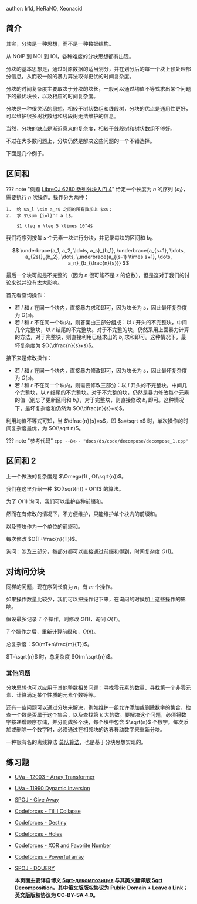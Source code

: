author: Ir1d, HeRaNO, Xeonacid

## 简介

其实，分块是一种思想，而不是一种数据结构。

从 NOIP 到 NOI 到 IOI，各种难度的分块思想都有出现。

分块的基本思想是，通过对原数据的适当划分，并在划分后的每一个块上预处理部分信息，从而较一般的暴力算法取得更优的时间复杂度。

分块的时间复杂度主要取决于分块的块长，一般可以通过均值不等式求出某个问题下的最优块长，以及相应的时间复杂度。

分块是一种很灵活的思想，相较于树状数组和线段树，分块的优点是通用性更好，可以维护很多树状数组和线段树无法维护的信息。

当然，分块的缺点是渐近意义的复杂度，相较于线段树和树状数组不够好。

不过在大多数问题上，分块仍然是解决这些问题的一个不错选择。

下面是几个例子。

## 区间和

??? note "例题 [LibreOJ 6280 数列分块入门 4](https://loj.ac/problem/6280)"
    给定一个长度为 $n$ 的序列 $\{a_i\}$，需要执行 $n$ 次操作。操作分为两种：
    
    1.  给 $a_l \sim a_r$ 之间的所有数加上 $x$；
    2.  求 $\sum_{i=l}^r a_i$。
    
        $1 \leq n \leq 5 \times 10^4$

我们将序列按每 $s$ 个元素一块进行分块，并记录每块的区间和 $b_i$。

$$
\underbrace{a_1, a_2, \ldots, a_s}_{b_1}, \underbrace{a_{s+1}, \ldots, a_{2s}}_{b_2}, \dots, \underbrace{a_{(s-1) \times s+1}, \dots, a_n}_{b_{\frac{n}{s}}}
$$

最后一个块可能是不完整的（因为 $n$ 很可能不是 $s$ 的倍数），但是这对于我们的讨论来说并没有太大影响。

首先看查询操作：

-   若 $l$ 和 $r$ 在同一个块内，直接暴力求和即可，因为块长为 $s$，因此最坏复杂度为 $O(s)$。
-   若 $l$ 和 $r$ 不在同一个块内，则答案由三部分组成：以 $l$ 开头的不完整块，中间几个完整块，以 $r$ 结尾的不完整块。对于不完整的块，仍然采用上面暴力计算的方法，对于完整块，则直接利用已经求出的 $b_i$ 求和即可。这种情况下，最坏复杂度为 $O(\dfrac{n}{s}+s)$。

接下来是修改操作：

-   若 $l$ 和 $r$ 在同一个块内，直接暴力修改即可，因为块长为 $s$，因此最坏复杂度为 $O(s)$。
-   若 $l$ 和 $r$ 不在同一个块内，则需要修改三部分：以 $l$ 开头的不完整块，中间几个完整块，以 $r$ 结尾的不完整块。对于不完整的块，仍然是暴力修改每个元素的值（别忘了更新区间和 $b_i$），对于完整块，则直接修改 $b_i$ 即可。这种情况下，最坏复杂度和仍然为 $O(\dfrac{n}{s}+s)$。

利用均值不等式可知，当 $\dfrac{n}{s}=s$，即 $s=\sqrt n$ 时，单次操作的时间复杂度最优，为 $O(\sqrt n)$。

??? note "参考代码"
    ```cpp
    --8<-- "docs/ds/code/decompose/decompose_1.cpp"
    ```

## 区间和 2

上一个做法的复杂度是 $\Omega(1) , O(\sqrt{n})$。

我们在这里介绍一种 $O(\sqrt{n}) - O(1)$ 的算法。

为了 $O(1)$ 询问，我们可以维护各种前缀和。

然而在有修改的情况下，不方便维护，只能维护单个块内的前缀和。

以及整块作为一个单位的前缀和。

每次修改 $O(T+\frac{n}{T})$。

询问：涉及三部分，每部分都可以直接通过前缀和得到，时间复杂度 $O(1)$。

## 对询问分块

同样的问题，现在序列长度为 $n$，有 $m$ 个操作。

如果操作数量比较少，我们可以把操作记下来，在询问的时候加上这些操作的影响。

假设最多记录 $T$ 个操作，则修改 $O(1)$，询问 $O(T)$。

$T$ 个操作之后，重新计算前缀和，$O(n)$。

总复杂度：$O(mT+n\frac{m}{T})$。

$T=\sqrt{n}$ 时，总复杂度 $O(m \sqrt{n})$。

### 其他问题

分块思想也可以应用于其他整数相关问题：寻找零元素的数量、寻找第一个非零元素、计算满足某个性质的元素个数等等。

还有一些问题可以通过分块来解决，例如维护一组允许添加或删除数字的集合，检查一个数是否属于这个集合，以及查找第 $k$ 大的数。要解决这个问题，必须将数字按递增顺序存储，并分割成多个块，每个块中包含 $\sqrt{n}$ 个数字。每次添加或删除一个数字时，必须通过在相邻块的边界移动数字来重新分块。

一种很有名的离线算法 [莫队算法](../misc/mo-algo.md)，也是基于分块思想实现的。

## 练习题

-   [UVa - 12003 - Array Transformer](https://uva.onlinejudge.org/index.php?option=com_onlinejudge&Itemid=8&page=show_problem&problem=3154)
-   [UVa - 11990 Dynamic Inversion](https://uva.onlinejudge.org/index.php?option=com_onlinejudge&Itemid=8&page=show_problem&problem=3141)
-   [SPOJ - Give Away](http://www.spoj.com/problems/GIVEAWAY/)
-   [Codeforces - Till I Collapse](http://codeforces.com/contest/786/problem/C)
-   [Codeforces - Destiny](http://codeforces.com/contest/840/problem/D)
-   [Codeforces - Holes](http://codeforces.com/contest/13/problem/E)
-   [Codeforces - XOR and Favorite Number](https://codeforces.com/problemset/problem/617/E)
-   [Codeforces - Powerful array](http://codeforces.com/problemset/problem/86/D)
-   [SPOJ - DQUERY](https://www.spoj.com/problems/DQUERY)

    **本页面主要译自博文 [Sqrt-декомпозиция](http://e-maxx.ru/algo/sqrt_decomposition) 与其英文翻译版 [Sqrt Decomposition](https://cp-algorithms.com/data_structures/sqrt_decomposition.html)。其中俄文版版权协议为 Public Domain + Leave a Link；英文版版权协议为 CC-BY-SA 4.0。**
